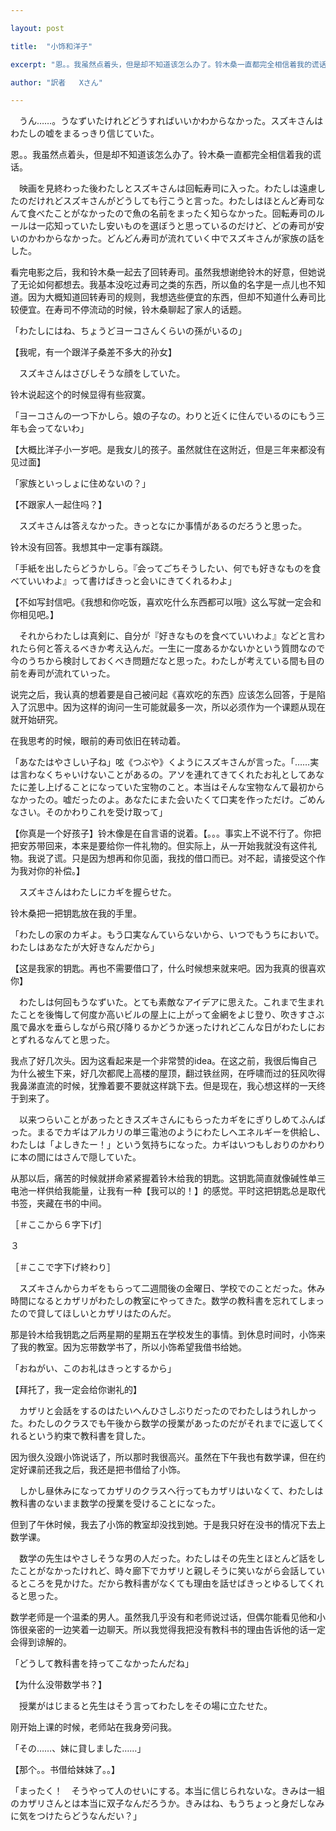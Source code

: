 ```yaml
---

layout: post

title:  "小饰和洋子"

excerpt: "恩。。我虽然点着头，但是却不知道该怎么办了。铃木桑一直都完全相信着我的谎话。"

author: "訳者   Xさん"

---
```



　うん……。うなずいたけれどどうすればいいかわからなかった。スズキさんはわたしの嘘をまるっきり信じていた。

恩。。我虽然点着头，但是却不知道该怎么办了。铃木桑一直都完全相信着我的谎话。

　映画を見終わった後わたしとスズキさんは回転寿司に入った。わたしは遠慮したのだけれどスズキさんがどうしても行こうと言った。わたしはほとんど寿司なんて食べたことがなかったので魚の名前をまったく知らなかった。回転寿司のルールは一応知っていたし安いものを選ぼうと思っているのだけど、どの寿司が安いのかわからなかった。どんどん寿司が流れていく中でスズキさんが家族の話をした。 

看完电影之后，我和铃木桑一起去了回转寿司。虽然我想谢绝铃木的好意，但她说了无论如何都想去。我基本没吃过寿司之类的东西，所以鱼的名字是一点儿也不知道。因为大概知道回转寿司的规则，我想选些便宜的东西，但却不知道什么寿司比较便宜。在寿司不停流动的时候，铃木桑聊起了家人的话题。

「わたしにはね、ちょうどヨーコさんくらいの孫がいるの」

【我呢，有一个跟洋子桑差不多大的孙女】

　スズキさんはさびしそうな顔をしていた。

铃木说起这个的时候显得有些寂寞。

「ヨーコさんの一つ下かしら。娘の子なの。わりと近くに住んでいるのにもう三年も会ってないわ」

【大概比洋子小一岁吧。是我女儿的孩子。虽然就住在这附近，但是三年来都没有见过面】

「家族といっしょに住めないの？」

【不跟家人一起住吗？】

　スズキさんは答えなかった。きっとなにか事情があるのだろうと思った。

铃木没有回答。我想其中一定事有蹊跷。

「手紙を出したらどうかしら。『会ってごちそうしたい、何でも好きなものを食べていいわよ』って書けばきっと会いにきてくれるわよ」

【不如写封信吧。《我想和你吃饭，喜欢吃什么东西都可以哦》这么写就一定会和你相见吧。】

　それからわたしは真剣に、自分が『好きなものを食べていいわよ』などと言われたら何と答えるべきか考え込んだ。一生に一度あるかないかという質問なので今のうちから検討しておくべき問題だなと思った。わたしが考えている間も目の前を寿司が流れていった。

说完之后，我认真的想着要是自己被问起《喜欢吃的东西》应该怎么回答，于是陷入了沉思中。因为这样的询问一生可能就最多一次，所以必须作为一个课题从现在就开始研究。

在我思考的时候，眼前的寿司依旧在转动着。

「あなたはやさしい子ね」呟《つぶや》くようにスズキさんが言った。「……実は言わなくちゃいけないことがあるの。アソを連れてきてくれたお礼としてあなたに差し上げることになっていた宝物のこと。本当はそんな宝物なんて最初からなかったの。嘘だったのよ。あなたにまた会いたくて口実を作っただけ。ごめんなさい。そのかわりこれを受け取って」

【你真是一个好孩子】铃木像是在自言语的说着。【。。。事实上不说不行了。你把把安苏带回来，本来是要给你一件礼物的。但实际上，从一开始我就没有这件礼物。我说了谎。只是因为想再和你见面，我找的借口而已。对不起，请接受这个作为我对你的补偿。】

　スズキさんはわたしにカギを握らせた。

铃木桑把一把钥匙放在我的手里。

「わたしの家のカギよ。もう口実なんていらないから、いつでもうちにおいで。わたしはあなたが大好きなんだから」

【这是我家的钥匙。再也不需要借口了，什么时候想来就来吧。因为我真的很喜欢你】

　わたしは何回もうなずいた。とても素敵なアイデアに思えた。これまで生まれたことを後悔して何度か高いビルの屋上に上がって金網をよじ登り、吹きすさぶ風で鼻水を垂らしながら飛び降りるかどうか迷ったけれどこんな日がわたしにおとずれるなんてと思った。

我点了好几次头。因为这看起来是一个非常赞的idea。在这之前，我很后悔自己为什么被生下来，好几次都爬上高楼的屋顶，翻过铁丝网，在呼啸而过的狂风吹得我鼻涕直流的时候，犹豫着要不要就这样跳下去。但是现在，我心想这样的一天终于到来了。

　以来つらいことがあったときスズキさんにもらったカギをにぎりしめてふんばった。まるでカギはアルカリの単三電池のようにわたしへエネルギーを供給し、わたしは「よしきたー！」という気持ちになった。カギはいつもしおりのかわりに本の間にはさんで隠していた。

从那以后，痛苦的时候就拼命紧紧握着铃木给我的钥匙。这钥匙简直就像碱性单三电池一样供给我能量，让我有一种【我可以的！】的感觉。平时这把钥匙总是取代书签，夹藏在书的中间。

［＃ここから６字下げ］

３

［＃ここで字下げ終わり］



　スズキさんからカギをもらって二週間後の金曜日、学校でのことだった。休み時間になるとカザリがわたしの教室にやってきた。数学の教科書を忘れてしまったので貸してほしいとカザリはたのんだ。

那是铃木给我钥匙之后两星期的星期五在学校发生的事情。到休息时间时，小饰来了我的教室。因为忘带数学书了，所以小饰希望我借书给她。

「おねがい、このお礼はきっとするから」

【拜托了，我一定会给你谢礼的】

　カザリと会話をするのはたいへんひさしぶりだったのでわたしはうれしかった。わたしのクラスでも午後から数学の授業があったのだがそれまでに返してくれるという約束で教科書を貸した。

因为很久没跟小饰说话了，所以那时我很高兴。虽然在下午我也有数学课，但在约定好课前还我之后，我还是把书借给了小饰。

　しかし昼休みになってカザリのクラスへ行ってもカザリはいなくて、わたしは教科書のないまま数学の授業を受けることになった。

但到了午休时候，我去了小饰的教室却没找到她。于是我只好在没书的情况下去上数学课。

　数学の先生はやさしそうな男の人だった。わたしはその先生とほとんど話をしたことがなかったけれど、時々廊下でカザリと親しそうに笑いながら会話しているところを見かけた。だから教科書がなくても理由を話せばきっとゆるしてくれると思った。

数学老师是一个温柔的男人。虽然我几乎没有和老师说过话，但偶尔能看见他和小饰很亲密的一边笑着一边聊天。所以我觉得我把没有教科书的理由告诉他的话一定会得到谅解的。

「どうして教科書を持ってこなかったんだね」

【为什么没带数学书？】

　授業がはじまると先生はそう言ってわたしをその場に立たせた。

刚开始上课的时候，老师站在我身旁问我。

「その……、妹に貸しました……」

【那个。。书借给妹妹了。。】

「まったく！　そうやって人のせいにする。本当に信じられないな。きみは一組のカザリさんとは本当に双子なんだろうか。きみはね、もうちょっと身だしなみに気をつけたらどうなんだい？」
